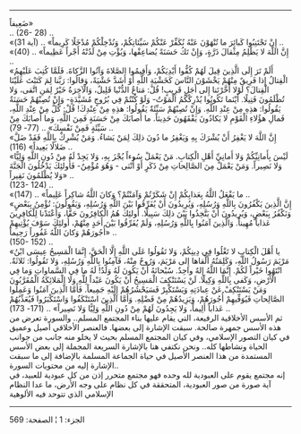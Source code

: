 ------------------------------------------------------------------------

ضَعِيفاً»  
.. (26- 28) ..  
«إِنْ تَجْتَنِبُوا كَبائِرَ ما تُنْهَوْنَ عَنْهُ نُكَفِّرْ عَنْكُمْ سَيِّئاتِكُمْ، وَنُدْخِلْكُمْ مُدْخَلًا كَرِيماً»
.. (آية 31) ..  
«إِنَّ اللَّهَ لا يَظْلِمُ مِثْقالَ ذَرَّةٍ، وَإِنْ تَكُ حَسَنَةً يُضاعِفْها، وَيُؤْتِ مِنْ لَدُنْهُ أَجْراً
عَظِيماً» .. (40) ..  
«أَلَمْ تَرَ إِلَى الَّذِينَ قِيلَ لَهُمْ كُفُّوا أَيْدِيَكُمْ، وَأَقِيمُوا الصَّلاةَ وَآتُوا الزَّكاةَ. فَلَمَّا
كُتِبَ عَلَيْهِمُ الْقِتالُ إِذا فَرِيقٌ مِنْهُمْ يَخْشَوْنَ النَّاسَ كَخَشْيَةِ اللَّهِ أَوْ أَشَدَّ خَشْيَةً،
وَقالُوا: رَبَّنا لِمَ كَتَبْتَ عَلَيْنَا الْقِتالَ؟ لَوْلا أَخَّرْتَنا إِلى أَجَلٍ قَرِيبٍ! قُلْ: مَتاعُ
الدُّنْيا قَلِيلٌ، وَالْآخِرَةُ خَيْرٌ لِمَنِ اتَّقى، وَلا تُظْلَمُونَ فَتِيلًا. أَيْنَما تَكُونُوا يُدْرِكْكُمُ
الْمَوْتُ- وَلَوْ كُنْتُمْ فِي بُرُوجٍ مُشَيَّدَةٍ- وَإِنْ تُصِبْهُمْ حَسَنَةٌ يَقُولُوا: هذِهِ مِنْ عِنْدِ اللَّهِ.
وَإِنْ تُصِبْهُمْ سَيِّئَةٌ يَقُولُوا: هذِهِ مِنْ عِنْدِكَ! قُلْ: كُلٌّ مِنْ عِنْدِ اللَّهِ، فَمالِ هؤُلاءِ الْقَوْمِ
لا يَكادُونَ يَفْقَهُونَ حَدِيثاً. ما أَصابَكَ مِنْ حَسَنَةٍ فَمِنَ اللَّهِ، وَما أَصابَكَ مِنْ سَيِّئَةٍ فَمِنْ
نَفْسِكَ» .. (77- 79) ..  
«إِنَّ اللَّهَ لا يَغْفِرُ أَنْ يُشْرَكَ بِهِ وَيَغْفِرُ ما دُونَ ذلِكَ لِمَنْ يَشاءُ. وَمَنْ يُشْرِكْ بِاللَّهِ
فَقَدْ ضَلَّ ضَلالًا بَعِيداً» (116) ..  
«لَيْسَ بِأَمانِيِّكُمْ وَلا أَمانِيِّ أَهْلِ الْكِتابِ. مَنْ يَعْمَلْ سُوءاً يُجْزَ بِهِ، وَلا يَجِدْ لَهُ مِنْ
دُونِ اللَّهِ وَلِيًّا وَلا نَصِيراً. وَمَنْ يَعْمَلْ مِنَ الصَّالِحاتِ مِنْ ذَكَرٍ أَوْ أُنْثى - وَهُوَ مُؤْمِنٌ-
فَأُولئِكَ يَدْخُلُونَ الْجَنَّةَ وَلا يُظْلَمُونَ نَقِيراً» ..  
(123- 124) ..  
«ما يَفْعَلُ اللَّهُ بِعَذابِكُمْ إِنْ شَكَرْتُمْ وَآمَنْتُمْ؟ وَكانَ اللَّهُ شاكِراً عَلِيماً» .. (147)
..  
«إِنَّ الَّذِينَ يَكْفُرُونَ بِاللَّهِ وَرُسُلِهِ، وَيُرِيدُونَ أَنْ يُفَرِّقُوا بَيْنَ اللَّهِ وَرُسُلِهِ، وَيَقُولُونَ:
نُؤْمِنُ بِبَعْضٍ وَنَكْفُرُ بِبَعْضٍ، وَيُرِيدُونَ أَنْ يَتَّخِذُوا بَيْنَ ذلِكَ سَبِيلًا. أُولئِكَ هُمُ الْكافِرُونَ
حَقًّا، وَأَعْتَدْنا لِلْكافِرِينَ عَذاباً مُهِيناً. وَالَّذِينَ آمَنُوا بِاللَّهِ وَرُسُلِهِ، وَلَمْ يُفَرِّقُوا
بَيْنَ أَحَدٍ مِنْهُمْ، أُولئِكَ سَوْفَ يُؤْتِيهِمْ أُجُورَهُمْ وَكانَ اللَّهُ غَفُوراً رَحِيماً» ..  
(150- 152) ..  
«يا أَهْلَ الْكِتابِ لا تَغْلُوا فِي دِينِكُمْ، وَلا تَقُولُوا عَلَى اللَّهِ إِلَّا الْحَقَّ، إِنَّمَا
الْمَسِيحُ عِيسَى ابْنُ مَرْيَمَ رَسُولُ اللَّهِ، وَكَلِمَتُهُ أَلْقاها إِلى مَرْيَمَ، وَرُوحٌ مِنْهُ، فَآمِنُوا
بِاللَّهِ وَرُسُلِهِ، وَلا تَقُولُوا: ثَلاثَةٌ. انْتَهُوا خَيْراً لَكُمْ. إِنَّمَا اللَّهُ إِلهٌ واحِدٌ.
سُبْحانَهُ أَنْ يَكُونَ لَهُ وَلَدٌ! لَهُ ما فِي السَّماواتِ وَما فِي الْأَرْضِ، وَكَفى بِاللَّهِ وَكِيلًا.
لَنْ يَسْتَنْكِفَ الْمَسِيحُ أَنْ يَكُونَ عَبْداً لِلَّهِ وَلَا الْمَلائِكَةُ الْمُقَرَّبُونَ وَمَنْ يَسْتَنْكِفْ عَنْ
عِبادَتِهِ وَيَسْتَكْبِرْ فَسَيَحْشُرُهُمْ إِلَيْهِ جَمِيعاً. فَأَمَّا الَّذِينَ آمَنُوا وَعَمِلُوا الصَّالِحاتِ
فَيُوَفِّيهِمْ أُجُورَهُمْ، وَيَزِيدُهُمْ مِنْ فَضْلِهِ. وَأَمَّا الَّذِينَ اسْتَنْكَفُوا وَاسْتَكْبَرُوا فَيُعَذِّبُهُمْ
عَذاباً أَلِيماً، وَلا يَجِدُونَ لَهُمْ مِنْ دُونِ اللَّهِ وَلِيًّا وَلا نَصِيراً» .. (171- 173)
..  
ثم الأسس الأخلاقية الرفيعة، التي يقام عليها بناء المجتمع المسلم..
والسورة تعرض من هذه الأسس جمهرة صالحة. سبقت الإشارة إلى بعضها. فالعنصر
الأخلاقي أصيل وعميق في كيان التصور الإسلامي، وفي كيان المجتمع المسلم
بحيث لا يخلو منه جانب من جوانب الحياة ونشاطها كله.. ونحن نكتفي هنا
بالإشارة السريعة المجملة إلى بعض الأسس المستمدة من هذا العنصر الأصيل في
حياة الجماعة المسلمة بالإضافة إلى ما سبقت الإشارة إليه من محتويات
السورة..  
إنه مجتمع يقوم على العبودية لله وحده فهو مجتمع متحرر إذن من كل عبودية
للعبيد، في آية صورة من صور العبودية، المتحققة في كل نظام على وجه الأرض،
ما عدا النظام الإسلامي الذي تتوحد فيه الألوهية

------------------------------------------------------------------------

الجزء: 1 ¦ الصفحة: 569
